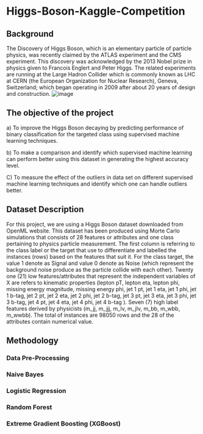 # Higgs-Boson-Kaggle-Competition
## Background
The Discovery of Higgs Boson, which is an elementary particle of particle physics, was recently claimed by the ATLAS experiment and the CMS experiment. This discovery was acknowledged by the 2013 Nobel prize in physics given to Francois Englert and Peter Higgs. The related experiments are running at the Large Hadron Collider which is commonly known as LHC at CERN (the European Organization for Nuclear Research), Geneva, Switzerland; which began operating in 2009 after about 20 years of design and construction.
![image](https://user-images.githubusercontent.com/46527978/131399408-59cbbf7d-a07e-4316-a11d-b2200198d824.png)
## The objective of the project
a) To improve the Higgs Boson decaying by predicting performance of binary classification for the targeted class using supervised machine learning techniques.

b) To make a comparison and identify which supervised machine learning can perform better using this dataset in generating the highest accuracy level.

C) To measure the effect of the outliers in data set on different supervised machine learning techniques and identify which one can handle outliers better.
## Dataset Description
For this project, we are using a Higgs Boson dataset downloaded from OpenML website. This dataset has been produced using Morte Carlo simulations that consists of 28 features or attributes and one class pertaining to physics particle measurement.
 The first column is referring to the class label or the target that use to differentiate and labelled the instances (rows) based on the features that suit it. For the class target, the value 1 denote as Signal and value 0 denote as Noise (which represent the background noise produce as the particle collide with each other).
 Twenty one (21) low features/attributes that represent the independent variables of X are refers to kinematic properties (lepton pT, lepton eta, lepton phi, missing energy magnitude, missing energy phi, jet 1 pt, jet 1 eta, jet 1 phi, jet 1 b-tag, jet 2 pt, jet 2 eta, jet 2 phi, jet 2 b-tag, jet 3 pt, jet 3 eta, jet 3 phi, jet 3 b-tag, jet 4 pt, jet 4 eta, jet 4 phi, jet 4 b-tag ). Seven (7) high label features derived by physicists (m_jj, m_jjj, m_lv, m_jlv, m_bb, m_wbb, m_wwbb). The total of instances are 98050 rows and the 28 of the attributes contain numerical value.
## Methodology
### Data Pre-Processing
### Naive Bayes
### Logistic Regression
### Random Forest
### Extreme Gradient Boosting (XGBoost)
